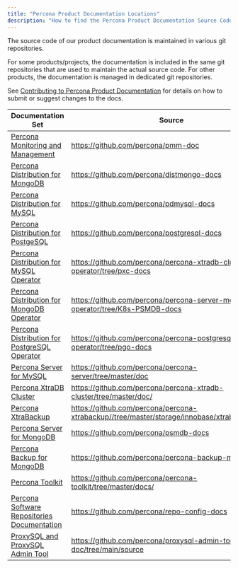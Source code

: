 ```yaml
---
title: "Percona Product Documentation Locations"
description: "How to find the Percona Product Documentation Source Code"
---
```


The source code of our product documentation is maintained in various git
repositories.

For some products/projects, the documentation is included in the same git
repositories that are used to maintain the actual source code. For other
products, the documentation is managed in dedicated git repositories.

See [Contributing to Percona Product Documentation](/contribute/documentation/)
for details on how to submit or suggest changes to the docs.

| Documentation Set | Source |
|-------------------|--------|
| [Percona Monitoring and Management](https://www.percona.com/doc/percona-monitoring-and-management/) | https://github.com/percona/pmm-doc |
| [Percona Distribution for MongoDB](https://www.percona.com/doc/percona-distribution-for-mongodb/LATEST/index.html) | https://github.com/percona/distmongo-docs |
| [Percona Distribution for MySQL](https://www.percona.com/doc/percona-distribution-mysql/LATEST/index.html) | https://github.com/percona/pdmysql-docs |
| [Percona Distribution for PostgeSQL](https://www.percona.com/doc/postgresql/LATEST/index.html) | https://github.com/percona/postgresql-docs |
| [Percona Distribution for MySQL Operator](https://www.percona.com/doc/kubernetes-operator-for-pxc/index.html) | https://github.com/percona/percona-xtradb-cluster-operator/tree/pxc-docs |
| [Percona Distribution for MongoDB Operator](https://www.percona.com/doc/kubernetes-operator-for-psmongodb/index.html) | https://github.com/percona/percona-server-mongodb-operator/tree/K8s-PSMDB-docs |
| [Percona Distribution for PostgreSQL Operator](https://www.percona.com/doc/kubernetes-operator-for-postgresql/index.html) | https://github.com/percona/percona-postgresql-operator/tree/pgo-docs |
| [Percona Server for MySQL](https://www.percona.com/doc/percona-server/LATEST/index.html)  | https://github.com/percona/percona-server/tree/master/doc |
| [Percona XtraDB Cluster](https://www.percona.com/doc/percona-xtradb-cluster/LATEST/index.html) | https://github.com/percona/percona-xtradb-cluster/tree/master/doc/ |
| [Percona XtraBackup](https://www.percona.com/doc/percona-xtrabackup/LATEST/index.html) | https://github.com/percona/percona-xtrabackup//tree/master/storage/innobase/xtrabackup/doc/ |
| [Percona Server for MongoDB](https://docs.percona.com/percona-server-for-mongodb/latest/index.html) | https://github.com/percona/psmdb-docs |
| [Percona Backup for MongoDB](https://www.percona.com/doc/percona-backup-mongodb/index.html) | https://github.com/percona/percona-backup-mongodb |
| [Percona Toolkit](https://www.percona.com/doc/percona-toolkit/LATEST/index.html) | https://github.com/percona/percona-toolkit/tree/master/docs/ |
| [Percona Software Repositories Documentation](https://www.percona.com/doc/percona-repo-config/index.html) | https://github.com/percona/repo-config-docs |
| [ProxySQL and ProxySQL Admin Tool](https://www.percona.com/doc/proxysql/index.html) | https://github.com/percona/proxysql-admin-tool-doc/tree/main/source |
